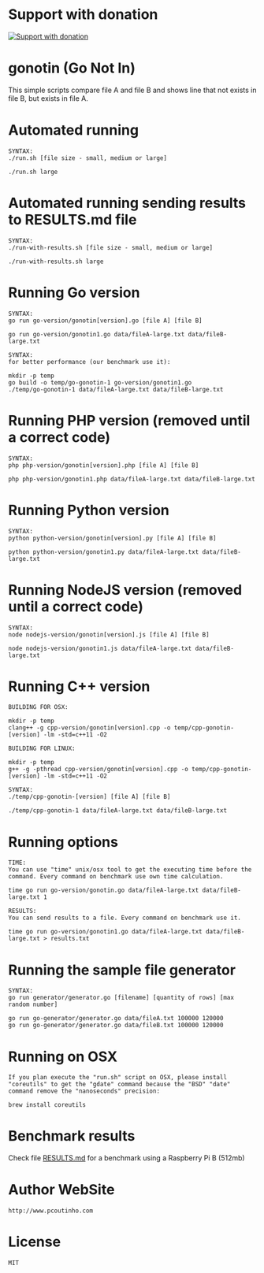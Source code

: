 # Support with donation
[![Support with donation](http://donation.pcoutinho.com/images/donate-button.png)](http://donation.pcoutinho.com/)

# gonotin (Go Not In)

This simple scripts compare file A and file B and shows line that not exists in file B, but exists in file A.

# Automated running

    SYNTAX: 
    ./run.sh [file size - small, medium or large]

```
./run.sh large
```

# Automated running sending results to RESULTS.md file

    SYNTAX: 
    ./run-with-results.sh [file size - small, medium or large]

```
./run-with-results.sh large
```

# Running Go version 

    SYNTAX: 
    go run go-version/gonotin[version].go [file A] [file B]  

```
go run go-version/gonotin1.go data/fileA-large.txt data/fileB-large.txt
```


    SYNTAX: 
    for better performance (our benchmark use it):

```
mkdir -p temp
go build -o temp/go-gonotin-1 go-version/gonotin1.go
./temp/go-gonotin-1 data/fileA-large.txt data/fileB-large.txt
```    

# Running PHP version (removed until a correct code)

    SYNTAX: 
    php php-version/gonotin[version].php [file A] [file B] 

```
php php-version/gonotin1.php data/fileA-large.txt data/fileB-large.txt
```

# Running Python version

    SYNTAX: 
    python python-version/gonotin[version].py [file A] [file B] 

```
python python-version/gonotin1.py data/fileA-large.txt data/fileB-large.txt
```

# Running NodeJS version (removed until a correct code)

    SYNTAX: 
    node nodejs-version/gonotin[version].js [file A] [file B] 

```
node nodejs-version/gonotin1.js data/fileA-large.txt data/fileB-large.txt
```

# Running C++ version

    BUILDING FOR OSX:
    
```
mkdir -p temp
clang++ -g cpp-version/gonotin[version].cpp -o temp/cpp-gonotin-[version] -lm -std=c++11 -O2
```


    BUILDING FOR LINUX:
    
```
mkdir -p temp
g++ -g -pthread cpp-version/gonotin[version].cpp -o temp/cpp-gonotin-[version] -lm -std=c++11 -O2
```


    SYNTAX: 
    ./temp/cpp-gonotin-[version] [file A] [file B]

```
./temp/cpp-gonotin-1 data/fileA-large.txt data/fileB-large.txt
```

# Running options

    TIME: 
    You can use "time" unix/osx tool to get the executing time before the command. Every command on benchmark use own time calculation.
    
```
time go run go-version/gonotin.go data/fileA-large.txt data/fileB-large.txt 1
```

    RESULTS: 
    You can send results to a file. Every command on benchmark use it.

```
time go run go-version/gonotin1.go data/fileA-large.txt data/fileB-large.txt > results.txt
```

# Running the sample file generator

    SYNTAX: 
    go run generator/generator.go [filename] [quantity of rows] [max random number]

```
go run go-generator/generator.go data/fileA.txt 100000 120000
go run go-generator/generator.go data/fileB.txt 100000 120000
```

# Running on OSX

    If you plan execute the "run.sh" script on OSX, please install "coreutils" to get the "gdate" command because the "BSD" "date" command remove the "nanoseconds" precision:

```
brew install coreutils
```

# Benchmark results

Check file [RESULTS.md](RESULTS.md) for a benchmark using a Raspberry Pi B (512mb)

# Author WebSite

    http://www.pcoutinho.com

# License

    MIT
